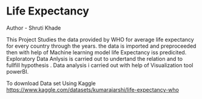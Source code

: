 # Life Expectancy

Author - Shruti Khade

This Project Studies the data provided by WHO for average life expectancy for every country through the years.
the data is imported and preproceeded then with help of Machine learning model life Expectancy iss predicited.
Exploratory Data Anlysis is carried out to undertand the relation and to fullfill hypothesis .
Data analysis i carried out with help of Visualization tool powerBI.


To download Data set Using Kaggle
https://www.kaggle.com/datasets/kumarajarshi/life-expectancy-who
